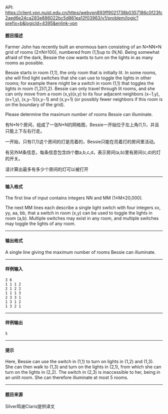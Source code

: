 API: https://client.vpn.nuist.edu.cn/https/webvpn893ff9021738b0357186c0f23fc2aed6e24ca283e886022bc5d861ea12f03963/v1/problem/logic?prefix=b&logicId=4395&enlink-vpn

#### 题目描述

Farmer John has recently built an enormous barn consisting of an N×NN×N grid of rooms (2≤N≤100), numbered from (1,1)up to (N,N). Being somewhat afraid of the dark, Bessie the cow wants to turn on the lights in as many rooms as possible.  
  
Bessie starts in room (1,1), the only room that is initially lit. In some rooms, she will find light switches that she can use to toggle the lights in other rooms; for example there might be a switch in room (1,1) that toggles the lights in room (1,2)(1,2). Bessie can only travel through lit rooms, and she can only move from a room (x,y)(x,y) to its four adjacent neighbors (x−1,y), (x+1,y), (x,y−1)(x,y−1) and (x,y+1) (or possibly fewer neighbors if this room is on the boundary of the grid).  
  
Please determine the maximum number of rooms Bessie can illuminate.

有N\*N个房间，组成了一张N\*N的网格图，Bessie一开始位于左上角(1,1)，并且只能上下左右行走。

一开始，只有(1,1)这个房间的灯是亮着的，Bessie只能在亮着灯的房间里活动。

有另外M条信息，每条信息包含四个数a,b,c,d，表示房间(a,b)里有房间(c,d)的灯的开关。

请计算出最多有多少个房间的灯可以被打开

---

#### 输入格式

The first line of input contains integers NN and MM (1≤M≤20,000).  
  
The next MM lines each describe a single light switch with four integers xx, yy, aa, bb, that a switch in room (x,y) can be used to toggle the lights in room (a,b). Multiple switches may exist in any room, and multiple switches may toggle the lights of any room.

---

#### 输出格式

A single line giving the maximum number of rooms Bessie can illuminate.

---

#### 样例输入
```
3 6
1 1 1 2
2 1 2 2
1 1 1 3
2 3 3 1
1 3 1 2
1 3 2 1
```

---

#### 样例输出
```
5
```

---

#### 提示

Here, Bessie can use the switch in (1,1) to turn on lights in (1,2) and (1,3). She can then walk to (1,3) and turn on the lights in (2,1), from which she can turn on the lights in (2,2). The switch in (2,3) is inaccessible to her, being in an unlit room. She can therefore illuminate at most 5 rooms.

---

#### 题目来源

Silver鸣谢Claris提供译文